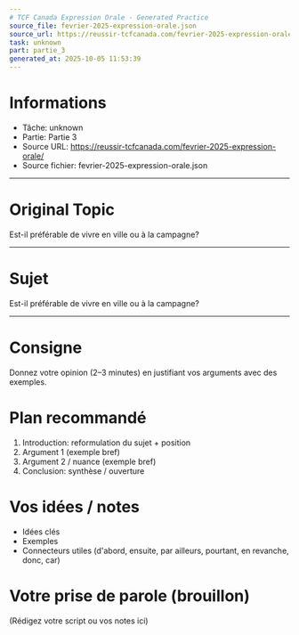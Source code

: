 ```yaml
---
# TCF Canada Expression Orale - Generated Practice
source_file: fevrier-2025-expression-orale.json
source_url: https://reussir-tcfcanada.com/fevrier-2025-expression-orale/
task: unknown
part: partie_3
generated_at: 2025-10-05 11:53:39
---
```


# Informations
- Tâche: unknown
- Partie: Partie 3
- Source URL: https://reussir-tcfcanada.com/fevrier-2025-expression-orale/
- Source fichier: fevrier-2025-expression-orale.json

---

# Original Topic
Est-il préférable de vivre en ville ou à la campagne?

---

# Sujet
Est-il préférable de vivre en ville ou à la campagne?

---
# Consigne
Donnez votre opinion (2–3 minutes) en justifiant vos arguments avec des exemples.

# Plan recommandé
1. Introduction: reformulation du sujet + position
2. Argument 1 (exemple bref)
3. Argument 2 / nuance (exemple bref)
4. Conclusion: synthèse / ouverture

# Vos idées / notes
- Idées clés
- Exemples
- Connecteurs utiles (d'abord, ensuite, par ailleurs, pourtant, en revanche, donc, car)

# Votre prise de parole (brouillon)
(Rédigez votre script ou vos notes ici)
